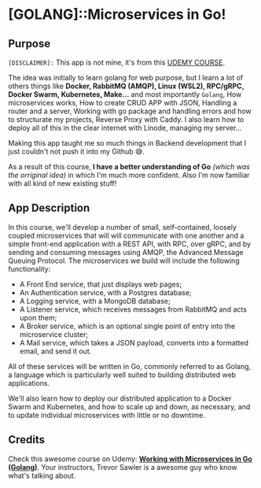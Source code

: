 # [GOLANG]::Microservices in Go!

## Purpose

`[DISCLAIMER]:` This app is not mine, it's from this [UDEMY COURSE](https://www.udemy.com/course/working-with-microservices-in-go/).

The idea was initially to learn golang for web purpose, but I learn a lot of others things like **Docker, RabbitMQ (AMQP), Linux (WSL2), RPC/gRPC, Docker Swarm, Kubernetes, Make...** and most importantly `Golang`, How microservices works, How to create CRUD APP with JSON, Handling a router and a server, Working with go package and handling errors and how to structurate my projects, Reverse Proxy with Caddy. I also learn how to deploy all of this in the clear internet with Linode, managing my server...

Making this app taught me so much things in Backend development that I just couldn't not push it into my Github 😅.

As a result of this course, **I have a better understanding of Go** _(which was the orriginal idea)_ in which I'm much more confident. Also I'm now familiar with all kind of new existing stuff!

## App Description

In this course, we'll develop a number of small, self-contained, loosely coupled microservices that will will communicate with one another and a simple front-end application with a REST API, with RPC, over gRPC, and by sending and consuming messages using AMQP, the Advanced Message Queuing Protocol. The microservices we build will include the following functionality:

- A Front End service, that just displays web pages;
- An Authentication service, with a Postgres database;
- A Logging service, with a MongoDB database;
- A Listener service, which receives messages from RabbitMQ and acts upon them;
- A Broker service, which is an optional single point of entry into the microservice cluster;
- A Mail service, which takes a JSON payload, converts into a formatted email, and send it out.

All of these services will be written in Go, commonly referred to as Golang, a language which is particularly well suited to building distributed web applications.

We'll also learn how to deploy our distributed application to a Docker Swarm and Kubernetes, and how to scale up and down, as necessary, and to update individual microservices with little or no downtime.

## Credits

Check this awesome course on Udemy: [**Working with Microservices in Go (Golang)**](https://www.udemy.com/course/working-with-microservices-in-go/). Your instructors, Trevor Sawler is a awesome guy who know what's talking about.
